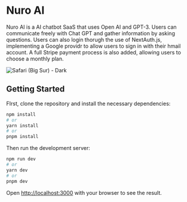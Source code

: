 # Nuro AI

Nuro AI is a AI chatbot SaaS that uses Open AI and GPT-3. Users can communicate freely with Chat GPT and gather information by asking questions. Users can also login thorugh the use of NextAuth.js, implementing a Google providr to allow users to sign in with their hmail account. A full Stripe payment process is also added, allowing users to choose a monthly plan. 

![Safari (Big Sur) - Dark](https://github.com/TheHamzaDev/Nuro-AI/assets/143728239/06537cac-ebc6-438d-81e3-dee6b7f6d4ad)

## Getting Started

FIrst, clone the repository and install the necessary dependencies:

```bash
npm install
# or
yarn install
# or
pnpm install
```

Then run the development server:

```bash
npm run dev
# or
yarn dev
# or
pnpm dev
```

Open [http://localhost:3000](http://localhost:3000) with your browser to see the result.

